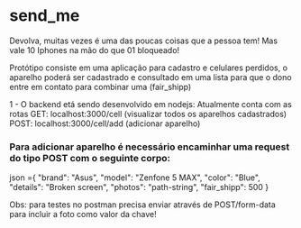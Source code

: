 # send_me

Devolva, muitas vezes é uma das poucas coisas que a pessoa tem!
Mas vale 10 Iphones na mão do que 01 bloqueado!

Protótipo consiste em uma aplicação para cadastro e celulares perdidos, o aparelho poderá ser cadastrado e consultado em uma lista para que o dono entre em contato para combinar uma (fair_shipp)

1 - O backend etá sendo desenvolvido em nodejs:
Atualmente conta com as rotas
GET: localhost:3000/cell (visualizar todos os aparelhos cadastrados)
POST: localhost:3000/cell/add (adicionar aparelho)

### Para adicionar aparelho é necessário encaminhar uma request do tipo POST com o seguinte corpo:

json ={
"brand": "Asus",
"model": "Zenfone 5 MAX",
"color": "Blue",
"details": "Broken screen",
"photos": "path-string",
"fair_shipp": 500
}

Obs: para testes no postman precisa enviar através de POST/form-data para incluir a foto como valor da chave!
